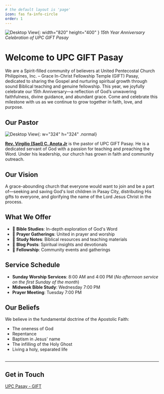 ```yaml
---
# the default layout is 'page'
icon: fas fa-info-circle
order: 1
---
```


![Desktop View](https://ik.imagekit.io/g0xkgtz2g/giftchurch.jpg?updatedAt=1746626721382){: width="820" height="400" }
_15th Year Anniversary Celebration of UPC GIFT Pasay_

# Welcome to UPC GIFT Pasay

We are a Spirit-filled community of believers at United Pentecostal Church Philippines, Inc. – Grace In-Christ Fellowship Temple (GIFT) Pasay, dedicated to sharing the Gospel and nurturing spiritual growth through sound Biblical teaching and genuine fellowship. This year, we joyfully celebrate our 15th Anniversary—a reflection of God’s unwavering faithfulness, divine guidance, and abundant grace. Come and celebrate this milestone with us as we continue to grow together in faith, love, and purpose.

## Our Pastor

![Desktop View](<https://ik.imagekit.io/g0xkgtz2g/490066295_1081477980682966_7613510574937348021_n(1).jpg?updatedAt=1746663282298>){: w="324" h="324" .normal}

**<a href="https://www.facebook.com/sael.anota" target="_blank">Rev. Virgilio (Sael) C. Anota Jr</a>** is the pastor of UPC GIFT Pasay. He is a dedicated servant of God with a passion for teaching and preaching the Word. Under his leadership, our church has grown in faith and community outreach.

## Our Vision

A grace-abounding church that everyone would want to join and be a part of—seeking and saving God's lost children in Pasay City, distributing His gifts to everyone, and glorifying the name of the Lord Jesus Christ in the process.

## What We Offer

- 📖 **Bible Studies**: In-depth exploration of God's Word
- 🙏 **Prayer Gatherings**: United in prayer and worship
- 📝 **Study Notes**: Biblical resources and teaching materials
- 💭 **Blog Posts**: Spiritual insights and devotionals
- 🤝 **Fellowship**: Community events and gatherings

## Service Schedule

- **Sunday Worship Services**: 8:00 AM and 4:00 PM (_No afternoon service on the first Sunday of the month_)
- **Midweek Bible Study**: Wednesday 7:00 PM
- **Prayer Meeting**: Tuesday 7:00 PM

## Our Beliefs

We believe in the fundamental doctrine of the Apostolic Faith:

- The oneness of God
- Repentance
- Baptism in Jesus' name
- The infilling of the Holy Ghost
- Living a holy, separated life
  <br>
  <br>

---

## Get in Touch

<i class="fab fa-facebook"></i> <a href="https://www.facebook.com/GIFTPASAY" target="_blank">UPC Pasay - GIFT</a>
